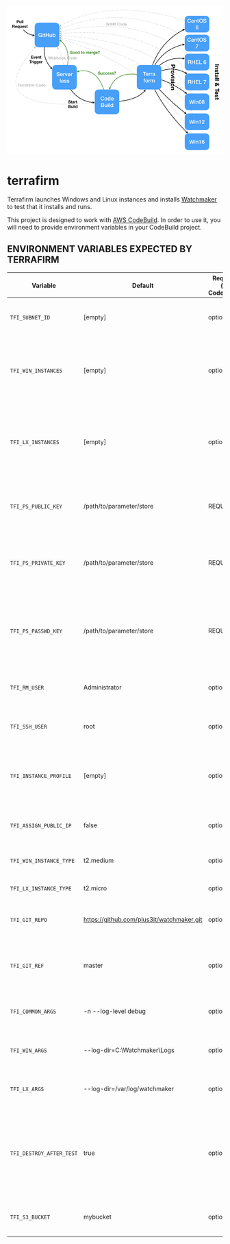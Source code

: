 ![Terrafirm diagram](architecture.png)
# terrafirm
Terrafirm launches Windows and Linux instances and installs [Watchmaker](https://github.com/plus3it/watchmaker) to test that it installs and runs.

This project is designed to work with [AWS CodeBuild](https://aws.amazon.com/codebuild/). In order to use it, you will need to provide environment variables in your CodeBuild project.

## ENVIRONMENT VARIABLES EXPECTED BY TERRAFIRM

Variable | Default | Req/Opt (in CodeBuild) | Description
--- | --- | --- | ---
`TFI_SUBNET_ID` | [empty] | optional | Whether or not to use a subnet. CodeBuild instance must be able to access.
`TFI_WIN_INSTANCES` | [empty] | optional | Acceptable values are "win08", "win12", and/or "win16" (comma separated list). If none are wanted, remove variable from CodeBuild.
`TFI_LX_INSTANCES` | [empty] | optional | Acceptable values are "centos6", "centos7", "rhel6" and/or "rhel7" (comma separated list). If none are wanted, remove variable from CodeBuild.
`TFI_PS_PUBLIC_KEY` | /path/to/parameter/store | REQUIRED | Name of a PS parameter containing the public key used in creating a Key Pair for use by Terrafirm.
`TFI_PS_PRIVATE_KEY` | /path/to/parameter/store | REQUIRED | Name of a PS parameter containing the private key used in authenticating to instances created with the Key Pair.
`TFI_PS_PASSWD_KEY` | /path/to/parameter/store | REQUIRED | Name of a Parameter Store (PS) parameter containing the password used temporarily in WinRM connection to Windows instances.
`TFI_RM_USER` | Administrator | optional | username to use when connecting via WinRM to Windows instances
`TFI_SSH_USER` | root | optional | Which username to use when connecting via SSH to Linux instances.
`TFI_INSTANCE_PROFILE` | [empty] | optional | Instance profile to be used in provisioning resources. This is generally the same as the role if the role is an EC2 role.
`TFI_ASSIGN_PUBLIC_IP` | false | optional | Whether or not to assign a public IP to the instances built by Terraform.
`TFI_WIN_INSTANCE_TYPE` | t2.medium | optional | AWS instance type for Windows instances.
`TFI_LX_INSTANCE_TYPE` | t2.micro | optional | AWS instance type for Linux instances.
`TFI_GIT_REPO` | https://github.com/plus3it/watchmaker.git | optional | Which git repository to use in getting watchmaker code.
`TFI_GIT_REF` | master | optional | Which branch or pull request number of the repository to use in getting watchmaker code.
`TFI_COMMON_ARGS` | -n --log-level debug | optional | Command line arguments used when installing Watchmaker (Windows/Linux).
`TFI_WIN_ARGS` | --log-dir=C:\\Watchmaker\\Logs | optional | Command line arguments used when installing Watchmaker (Windows).
`TFI_LX_ARGS` | --log-dir=/var/log/watchmaker | optional | Command line arguments used when installing Watchmaker (Linux).
`TFI_DESTROY_AFTER_TEST` | true | optional | Whether or not to destroy all resources created after the test. (WARNING: Depending on failure, Terraform may not always be able to destroy provisioned resources.)
`TFI_S3_BUCKET` | mybucket | optional | Which S3 bucket to place logs from installs and output from Terraform.
